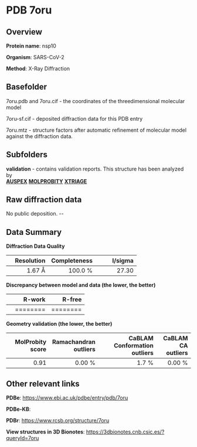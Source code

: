 # PDB 7oru

## Overview

**Protein name**: nsp10

**Organism**: SARS-CoV-2

**Method**: X-Ray Diffraction



## Basefolder

7oru.pdb and 7oru.cif - the coordinates of the threedimensional molecular model

7oru-sf.cif - deposited diffraction data for this PDB entry

7oru.mtz - structure factors after automatic refinement of molecular model against the diffraction data.

## Subfolders





**validation** - contains validation reports. This structure has been analyzed by <br>[**AUSPEX**](https://github.com/thorn-lab/coronavirus_structural_task_force/tree/master/pdb/nsp10/SARS-CoV-2/7oru/validation/auspex)  [**MOLPROBITY**](https://github.com/thorn-lab/coronavirus_structural_task_force/tree/master/pdb/nsp10/SARS-CoV-2/7oru/validation/molprobity) [**XTRIAGE**](https://github.com/thorn-lab/coronavirus_structural_task_force/blob/master/pdb/nsp10/SARS-CoV-2/7oru/validation/Xtriage_output.log)   



## Raw diffraction data

No public deposition. --<br> 

## Data Summary
**Diffraction Data Quality**

|   | Resolution | Completeness| I/sigma |
|---|-------------:|----------------:|--------------:|
|   |1.67 Å|100.0 %|<img width=50/>27.30|

**Discrepancy between model and data (the lower, the better)**

|   | **R-work**| **R-free**   
|---|-------------:|----------------:|           
||========|========|

**Geometry validation (the lower, the better)**

|   |**MolProbity<br>score**| **Ramachandran<br>outliers** | **CaBLAM<br>Conformation outliers** | **CaBLAM<br>CA outliers** |
|---|-------------:|----------------:|----------------:|----------------:|
||  0.91|  0.00 %|1.7 %|0.00 %|

 

 



## Other relevant links 
**PDBe**:  https://www.ebi.ac.uk/pdbe/entry/pdb/7oru

**PDBe-KB**:  
 
**PDBr**: https://www.rcsb.org/structure/7oru 

**View structures in 3D Bionotes**: https://3dbionotes.cnb.csic.es/?queryId=7oru

